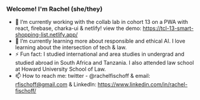 ### Welcome! I'm Rachel (she/they) 

- 🔭 I’m currently working with the collab lab in cohort 13 on a PWA with react, firebase, charka-ui & netlify!
view the demo: https://tcl-13-smart-shopping-list.netlify.app/
- 🌱 I’m currently learning more about responsible and ethical AI. I love learning about the intersection of tech & law.
- ⚡ Fun fact: I studied international and area studies in undergrad and studied abroad in South Africa and Tanzania. I also attended law school at Howard University School of Law. 
- 📫 How to reach me: twitter - @rachelfischoff &  email: rfischoff@gmail.com  & LinkedIn: https://www.linkedin.com/in/rachel-fischoff/



